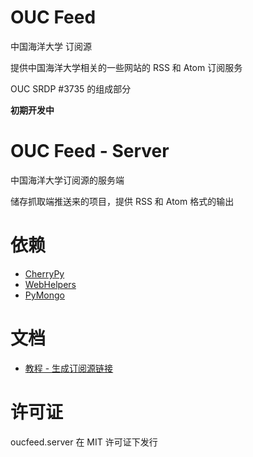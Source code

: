 OUC Feed
====================

中国海洋大学 订阅源

提供中国海洋大学相关的一些网站的 RSS 和 Atom 订阅服务

OUC SRDP #3735 的组成部分

**初期开发中**


OUC Feed - Server
====================

中国海洋大学订阅源的服务端

储存抓取端推送来的项目，提供 RSS 和 Atom 格式的输出



依赖
====================

* [CherryPy](http://www.cherrypy.org/)
* [WebHelpers](http://sluggo.scrapping.cc/python/WebHelpers/)
* [PyMongo](https://pypi.python.org/pypi/pymongo/)


文档
====================

* [教程 - 生成订阅源链接](https://github.com/D6C92FE5/oucfeed.server/blob/master/doc/tutorial_generate_feed_url.md)

许可证
====================

oucfeed.server 在 MIT 许可证下发行
